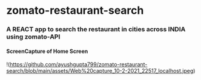 # zomato-restaurant-search
### A REACT app to search the restaurant in cities across INDIA using zomato-API
#### ScreenCapture of Home Screen
!(https://github.com/ayushgupta799/zomato-restaurant-search/blob/main/assets/Web%20capture_10-2-2021_22517_localhost.jpeg)
